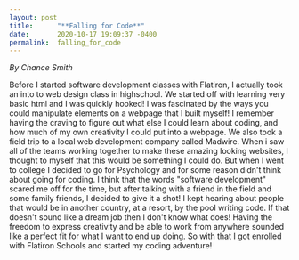 ```yaml
---
layout: post
title:      "**Falling for Code**"
date:       2020-10-17 19:09:37 -0400
permalink:  falling_for_code
---
```


*By Chance Smith*








   Before I started software development classes with Flatiron, I actually took an into to web design class in highschool. We started off with learning very basic html and I was quickly hooked! I was fascinated by the ways you could manipulate elements on a webpage that I built myself! I remember having the craving to figure out what else I could learn about coding, and how much of my own creativity I could put into a webpage. We also took a field trip to a local web development company called Madwire. When i saw all of the teams working together to make these amazing looking websites, I thought to myself that this would be something I could do. But when I went to college I decided to go for Psychology and for some reason didn't think about going for coding. I think that the words "software development" scared me off for the time, but after talking with a friend in the field and some family friends, I decided to give it a shot! I kept hearing about people that would be in another country, at a resort, by the pool writing code. If that doesn't sound like a dream job then I don't know what does! Having the freedom to express creativity and be able to work from anywhere sounded like a perfect fit for what I want to end up doing. So with that I got enrolled with Flatiron Schools and started my coding adventure!
